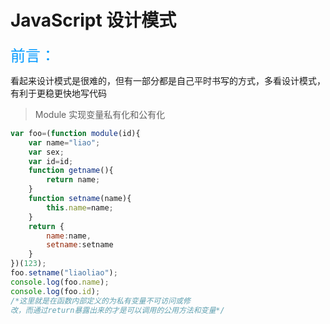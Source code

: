 # JavaScript 设计模式

<font color=#0099ff size=5 face="黑体">前言：</font>

看起来设计模式是很难的，但有一部分都是自己平时书写的方式，多看设计模式，有利于更稳更快地写代码

> Module 实现变量私有化和公有化
```js
var foo=(function module(id){
    var name="liao";
    var sex;
    var id=id;
    function getname(){
        return name;
    }
    function setname(name){
        this.name=name;
    }
    return {
        name:name,
        setname:setname
    }
})(123);
foo.setname("liaoliao");
console.log(foo.name);
console.log(foo.id);
/*这里就是在函数内部定义的为私有变量不可访问或修
改，而通过return暴露出来的才是可以调用的公用方法和变量*/
```
